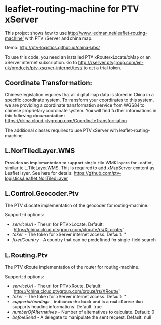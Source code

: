 # leaflet-routing-machine for PTV xServer
This project shows how to use http://www.liedman.net/leaflet-routing-machine/ with PTV xServer and china map.

Demo: http://ptv-logistics.github.io/china-labs/

To use this code, you need an installed PTV xRoute/xLocate/xMap or an xServer internet subscription. Go to http://xserver.ptvgroup.com/en-uk/products/ptv-xserver-internet/test/ to get a trial token.

## Coordinate Transformation:
Chinese legislation requires that all digital map data is stored in China in a specific coordinate system. To transform your coordinates to this system, we are providing a coordinate transformation service from WGS84 to chinese proprietary coordinate system. You will find further informations in this following documentation:
https://china.cloud.ptvgroup.com/CoordinateTransformation

The additional classes required to use PTV xServer with leaflet-routing-machine:

## L.NonTiledLayer.WMS
Provides an implementation to support single-tile WMS layers for Leaflet, similar to L.TileLayer.WMS. This is required to add xMapServer content as Leaflet layer. See here for details: https://github.com/ptv-logistics/Leaflet.NonTiledLayer

## L.Control.Geocoder.Ptv
The PTV xLocate implementation of the geocoder for routing-machine.

Supported options:
* *serviceUrl* - The url for PTV xLocate. Default: 'https://china.cloud.ptvgroup.com/xlocate/rs/XLocate/'
* *token* - The token for xServer internet access. Default: ''
* *fixedCountry* - A country that can be predefined for single-field search

## L.Routing.Ptv
The PTV xRoute implementation of the router for routing-machine.

Supported options:
* *serviceUrl* - The url for PTV xRoute. Default: 'https://china.cloud.ptvgroup.com/xroute/rs/XRoute/'
* *token* - The token for xServer internet access. Default: ''
* *supportsHeadings* - indicates the back-end is a real xServer that supports heading informations. Default: true
* *numberOfAlternatives* - Number of alternatives to calculate. Default: 0
* *beforeSend* - A delegate to manipulate the sent request. Default: null
